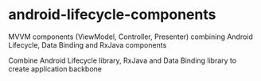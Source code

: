 # android-lifecycle-components
MVVM components (ViewModel, Controller, Presenter) combining Android Lifecycle, Data Binding and RxJava components

Combine Android Lifecycle library, RxJava and Data Binding library to create application backbone
